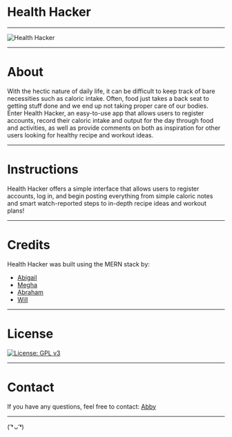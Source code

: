 # Health Hacker
***
![Health Hacker](https://i.imgur.com/djuuSgB.png)
***
# About
With the hectic nature of daily life, it can be difficult to keep track of bare necessities such as caloric intake. Often, food just takes a back seat to getting stuff done and we end up not taking proper care of our bodies. Enter Health Hacker, an easy-to-use app that allows users to register accounts, record their caloric intake and output for the day through food and activities, as well as provide comments on both as inspiration for other users looking for healthy recipe and workout ideas.
***
# Instructions
Health Hacker offers a simple interface that allows users to register accounts, log in, and begin posting everything from 
simple caloric notes and smart watch-reported steps to in-depth recipe ideas and workout plans!
***
# Credits
Health Hacker was built using the MERN stack by:

* [Abigail](https://github.com/abigailroberg)
* [Megha]()
* [Abraham](https://github.com/abrahampre)
* [Will](https://github.com/wsbousman)
***
# License
[![License: GPL v3](https://img.shields.io/badge/License-GPLv3-blue.svg)](https://www.gnu.org/licenses/gpl-3.0)
***
# Contact
If you have any questions, feel free to contact: 
[Abby](https://github.com/abigailroberg)
***
( ͡❛ ᴗ ͡❛)